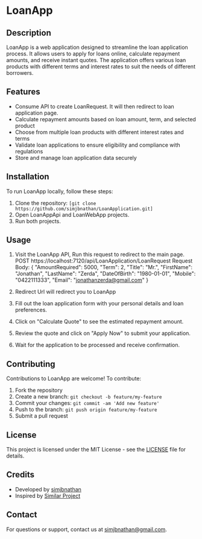 # LoanApp

## Description

LoanApp is a web application designed to streamline the loan application process. It allows users to apply for loans online, calculate repayment amounts, and receive instant quotes. The application offers various loan products with different terms and interest rates to suit the needs of different borrowers.

## Features

- Consume API to create LoanRequest. It will then redirect to loan application page.
- Calculate repayment amounts based on loan amount, term, and selected product
- Choose from multiple loan products with different interest rates and terms
- Validate loan applications to ensure eligibility and compliance with regulations
- Store and manage loan application data securely

## Installation

To run LoanApp locally, follow these steps:

1. Clone the repository: `[git clone https://github.com/simjbnathan/LoanApplication.git]`
2. Open LoanAppApi and LoanWebApp projects.
3. Run both projects.

## Usage

1. Visit the LoanApp API, Run this request to redirect to the main page.
    POST https://localhost:7120/api/LoanApplication/LoanRequest
    Request Body:
   {
    "AmountRequired": 5000,
    "Term": 2,
    "Title": "Mr.",
    "FirstName": "Jonathan",
    "LastName": "Zerda",
    "DateOfBirth": "1980-01-01",
    "Mobile": "0422111333",
    "Email": "jonathanzerda@gmail.com"
   }

3. Redirect Url will redirect you to LoanApp
4. Fill out the loan application form with your personal details and loan preferences.
5. Click on "Calculate Quote" to see the estimated repayment amount.
6. Review the quote and click on "Apply Now" to submit your application.
7. Wait for the application to be processed and receive confirmation.

## Contributing

Contributions to LoanApp are welcome! To contribute:

1. Fork the repository
2. Create a new branch: `git checkout -b feature/my-feature`
3. Commit your changes: `git commit -am 'Add new feature'`
4. Push to the branch: `git push origin feature/my-feature`
5. Submit a pull request

## License

This project is licensed under the MIT License - see the [LICENSE](LICENSE) file for details.

## Credits

- Developed by [simjbnathan](https://github.com/simjbnathan)
- Inspired by [Similar Project](https://github.com/money)

## Contact

For questions or support, contact us at simjbnathan@gmail.com.
